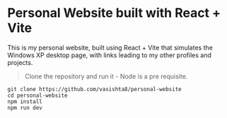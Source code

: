 # Personal Website built with React + Vite

This is my personal website, built using React + Vite that simulates the Windows XP desktop page, with links leading to my other profiles and projects. 

> Clone the repository and run it - Node is a pre requisite.
```
git clone https://github.com/vasishta8/personal-website
cd personal-website
npm install
npm run dev
```
